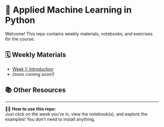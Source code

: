 # 🧠 Applied Machine Learning in Python

Welcome! This repo contains weekly materials, notebooks, and exercises for the course.

## 🗓️ Weekly Materials

- [Week 1: Introduction](weeks/week1_intro/)
- *(more coming soon!)*

## 📚 Other Resources

---

🧑‍🏫 **How to use this repo:**  
Just click on the week you're in, view the notebook(s), and explore the examples! You don’t need to install anything.
